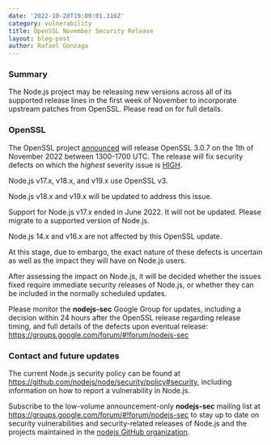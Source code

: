 ```yaml
---
date: '2022-10-28T19:00:01.316Z'
category: vulnerability
title: OpenSSL November Security Release
layout: blog-post
author: Rafael Gonzaga
---
```


### Summary

The Node.js project may be releasing new versions across all of its supported
release lines in the first week of November to incorporate upstream patches
from OpenSSL. Please read on for full details.

### OpenSSL

The OpenSSL project
[announced](https://mta.openssl.org/pipermail/openssl-announce/2022-October/000238.html)
will release OpenSSL 3.0.7 on the 1th of
November 2022 between 1300-1700 UTC. The release will fix security defects on which
the _highest_ severity issue is [HIGH](https://www.openssl.org/policies/general/security-policy.html#issue-severity).

Node.js v17.x, v18.x, and v19.x use OpenSSL v3.

Node.js v18.x and v19.x will be updated to address this issue.

Support for Node.js v17.x ended in June 2022. It will not be updated. Please migrate to a supported version of Node.js.

Node.js 14.x and v16.x are not affected by this OpenSSL update.

At this stage, due to embargo, the exact nature of these defects is uncertain
as well as the impact they will have on Node.js users.

After assessing the impact on Node.js, it will be decided whether the issues
fixed require immediate security releases of Node.js, or whether they can be
included in the normally scheduled updates.

Please monitor the **nodejs-sec** Google Group for updates, including a
decision within 24 hours after the OpenSSL release regarding release timing,
and full details of the defects upon eventual release:
https://groups.google.com/forum/#!forum/nodejs-sec

### Contact and future updates

The current Node.js security policy can be found at
<https://github.com/nodejs/node/security/policy#security>,
including information on how to report a vulnerability in Node.js.

Subscribe to the low-volume announcement-only **nodejs-sec** mailing list at
https://groups.google.com/forum/#!forum/nodejs-sec to stay up to date on
security vulnerabilities and security-related releases of Node.js and the
projects maintained in the
[nodejs GitHub organization](https://github.com/nodejs).
